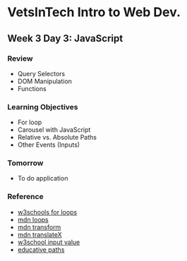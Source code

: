 # VetsInTech Intro to Web Dev.

## Week 3 Day 3: JavaScript

### Review
- Query Selectors
- DOM Manipulation
- Functions

### Learning Objectives
- For loop
- Carousel with JavaScript
- Relative vs. Absolute Paths
- Other Events (Inputs)

### Tomorrow
- To do application

### Reference
- [w3schools for loops](https://www.w3schools.com/js/js_loop_for.asp)
- [mdn loops](https://developer.mozilla.org/en-US/docs/Web/JavaScript/Guide/Loops_and_iteration)
- [mdn transform](https://developer.mozilla.org/en-US/docs/Web/CSS/transform)
- [mdn translateX](https://developer.mozilla.org/en-US/docs/Web/CSS/transform-function/translateX())
- [w3school input value](https://www.w3schools.com/tags/att_input_value.asp)
- [educative paths](https://www.educative.io/edpresso/absolute-vs-relative-path)